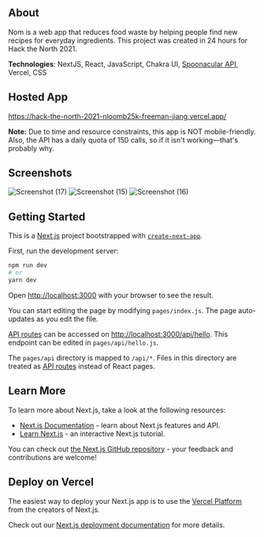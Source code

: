 ## About
Nom is a web app that reduces food waste by helping people find new recipes for everyday ingredients. This project was created in 24 hours for Hack the North 2021.

**Technologies**: NextJS, React, JavaScript, Chakra UI, [Spoonacular API](https://spoonacular.com/food-api), Vercel, CSS

## Hosted App
https://hack-the-north-2021-nloomb25k-freeman-jiang.vercel.app/

**Note:** Due to time and resource constraints, this app is NOT mobile-friendly. Also, the API has a daily quota of 150 calls, so if it isn't working—that's probably why.

## Screenshots
![Screenshot (17)](https://user-images.githubusercontent.com/56516912/133918924-9cc207d7-f2f6-4a14-a323-33ac0e2d197d.png)
![Screenshot (15)](https://user-images.githubusercontent.com/56516912/133918926-bfec8a97-a2d1-429d-b334-5c0120c5797d.png)
![Screenshot (16)](https://user-images.githubusercontent.com/56516912/133918928-cb535bc7-d2d5-449f-b4c4-30ea03b77499.png)



## Getting Started
This is a [Next.js](https://nextjs.org/) project bootstrapped with [`create-next-app`](https://github.com/vercel/next.js/tree/canary/packages/create-next-app).

First, run the development server:

```bash
npm run dev
# or
yarn dev
```

Open [http://localhost:3000](http://localhost:3000) with your browser to see the result.

You can start editing the page by modifying `pages/index.js`. The page auto-updates as you edit the file.

[API routes](https://nextjs.org/docs/api-routes/introduction) can be accessed on [http://localhost:3000/api/hello](http://localhost:3000/api/hello). This endpoint can be edited in `pages/api/hello.js`.

The `pages/api` directory is mapped to `/api/*`. Files in this directory are treated as [API routes](https://nextjs.org/docs/api-routes/introduction) instead of React pages.

## Learn More

To learn more about Next.js, take a look at the following resources:

- [Next.js Documentation](https://nextjs.org/docs) - learn about Next.js features and API.
- [Learn Next.js](https://nextjs.org/learn) - an interactive Next.js tutorial.

You can check out [the Next.js GitHub repository](https://github.com/vercel/next.js/) - your feedback and contributions are welcome!

## Deploy on Vercel

The easiest way to deploy your Next.js app is to use the [Vercel Platform](https://vercel.com/new?utm_medium=default-template&filter=next.js&utm_source=create-next-app&utm_campaign=create-next-app-readme) from the creators of Next.js.

Check out our [Next.js deployment documentation](https://nextjs.org/docs/deployment) for more details.
